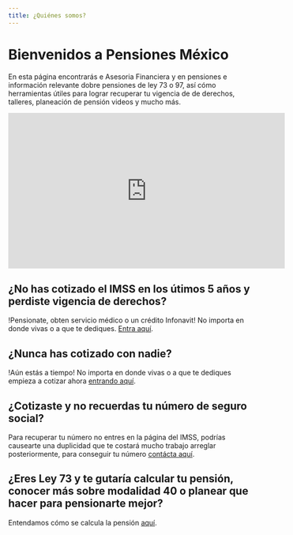 ```yaml
---
title: ¿Quiénes somos?
---
```


#  Bienvenidos a Pensiones México

En esta página encontrarás  e Asesoria Financiera y en pensiones e información relevante dobre pensiones de ley 73 o 97, así cómo herramientas útiles para lograr recuperar tu vigencia de de derechos, talleres, planeación de pensión videos y mucho más. 

<iframe width="560" height="315" src="https://www.youtube.com/embed/ijkAO70GNP0?rel=0&amp;showinfo=0" frameborder="0" allow="autoplay; encrypted-media" allowfullscreen></iframe>

## ¿No has cotizado el IMSS en los útimos 5 años y perdiste vigencia de derechos? 

!Pensionate, obten servicio médico o un crédito Infonavit! No importa en donde vivas o a que te dediques. [Entra aquí](https://pensionesmexico.github.io/2019/12/RecuperarVigencia.html).

## ¿Nunca has cotizado con nadie? 

!Aún estás a tiempo! No importa en donde vivas o a que te dediques empieza a cotizar ahora [entrando aquí](https://pensionesmexico.github.io/2019/12/RecuperarVigencia.html).

## ¿Cotizaste y no recuerdas tu número de seguro social? 

Para recuperar tu número no entres en la página del IMSS, podrías causearte una duplicidad que te costará mucho trabajo arreglar posteriormente, para conseguir tu número [contácta aquí](https://pensionesmexico.github.io/2018/03/contacto.html).

## ¿Eres Ley 73 y te gutaría calcular tu pensión, conocer más sobre modalidad 40 o planear que hacer para pensionarte mejor? 
Entendamos cómo se calcula la pensión [aquí](https://pensionesmexico.github.io/2018/03/contacto.html).
 
